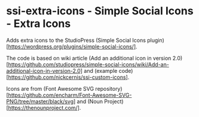 # ssi-extra-icons - Simple Social Icons - Extra Icons
Adds extra icons to the StudioPress (Simple Social Icons plugin)[https://wordpress.org/plugins/simple-social-icons/].

The code is based on wiki article (Add an additional icon in version 2.0)[https://github.com/studiopress/simple-social-icons/wiki/Add-an-additional-icon-in-version-2.0] and (example code)[https://github.com/nickcernis/ssi-custom-icons].

Icons are from (Font Awesome SVG repository)[https://github.com/encharm/Font-Awesome-SVG-PNG/tree/master/black/svg] and (Noun Project)[https://thenounproject.com/].
